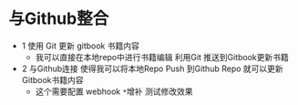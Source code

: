 # 与Github整合

- 1 使用 Git 更新 gitbook 书籍内容 
	- 我可以直接在本地repo中进行书籍编辑 利用Git 推送到Gitbook更新书籍
- 2 与Github连接 使得我可以将本地Repo Push 到Github Repo 就可以更新Gitbook书籍内容
	+ 这个需要配置 webhook `*`增补 测试修改效果